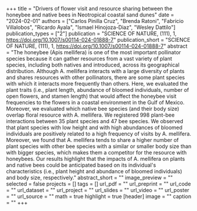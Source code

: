 +++
title = "Drivers of flower visit and resource sharing between the honeybee and native bees in Neotropical coastal sand dunes"
date = "2024-02-01"
authors = ["Carlos Pinilla Cruz", "Brenda Ratoni", "Fabricio Villalobos", "Ricardo Ayala", "Ismael Hinojoza-Diaz", "Wesley Dattilo"]
publication_types = ["2"]
publication = "SCIENCE OF NATURE, (111), 1, https://doi.org/10.1007/s00114-024-01888-7"
publication_short = "SCIENCE OF NATURE, (111), 1, https://doi.org/10.1007/s00114-024-01888-7"
abstract = "The honeybee (Apis mellifera) is one of the most important pollinator species because it can gather resources from a vast variety of plant species, including both natives and introduced, across its geographical distribution. Although A. mellifera interacts with a large diversity of plants and shares resources with other pollinators, there are some plant species with which it interacts more frequently than others. Here, we evaluated the plant traits (i.e., plant length, abundance of bloomed individuals, number of open flowers, and stamen length) that would affect the honeybee visit frequencies to the flowers in a coastal environment in the Gulf of Mexico. Moreover, we evaluated which native bee species (and their body size) overlap floral resource with A. mellifera. We registered 998 plant-bee interactions between 35 plant species and 47 bee species. We observed that plant species with low height and with high abundances of bloomed individuals are positively related to a high frequency of visits by A. mellifera. Moreover, we found that A. mellifera tends to share a higher number of plant species with other bee species with a similar or smaller body size than with bigger species, which makes them a competitor for the resource with honeybees. Our results highlight that the impacts of A. mellifera on plants and native bees could be anticipated based on its individual's characteristics (i.e., plant height and abundance of bloomed individuals) and body size, respectively."
abstract_short = ""
image_preview = ""
selected = false
projects = []
tags = []
url_pdf = ""
url_preprint = ""
url_code = ""
url_dataset = ""
url_project = ""
url_slides = ""
url_video = ""
url_poster = ""
url_source = ""
math = true
highlight = true
[header]
image = ""
caption = ""
+++
